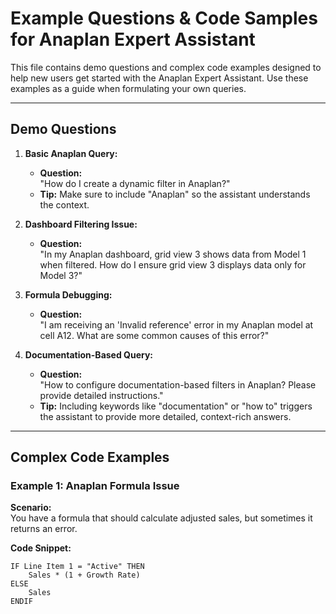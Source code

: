 # Example Questions & Code Samples for Anaplan Expert Assistant

This file contains demo questions and complex code examples designed to help new users get started with the Anaplan Expert Assistant. Use these examples as a guide when formulating your own queries.

---

## Demo Questions

1. **Basic Anaplan Query:**  
   - **Question:**  
     "How do I create a dynamic filter in Anaplan?"  
   - **Tip:** Make sure to include "Anaplan" so the assistant understands the context.

2. **Dashboard Filtering Issue:**  
   - **Question:**  
     "In my Anaplan dashboard, grid view 3 shows data from Model 1 when filtered. How do I ensure grid view 3 displays data only for Model 3?"

3. **Formula Debugging:**  
   - **Question:**  
     "I am receiving an 'Invalid reference' error in my Anaplan model at cell A12. What are some common causes of this error?"

4. **Documentation-Based Query:**  
   - **Question:**  
     "How to configure documentation-based filters in Anaplan? Please provide detailed instructions."  
   - **Tip:** Including keywords like "documentation" or "how to" triggers the assistant to provide more detailed, context-rich answers.

---

## Complex Code Examples

### Example 1: Anaplan Formula Issue
**Scenario:**  
You have a formula that should calculate adjusted sales, but sometimes it returns an error.

**Code Snippet:**
```plaintext
IF Line Item 1 = "Active" THEN 
    Sales * (1 + Growth Rate) 
ELSE 
    Sales 
ENDIF
